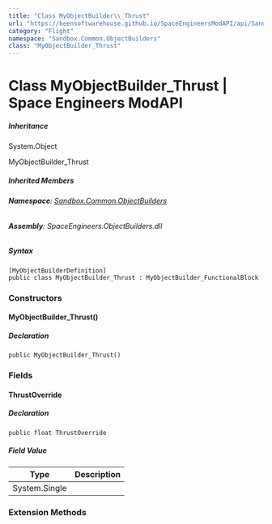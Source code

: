 ```yaml
---
title: "Class MyObjectBuilder\\_Thrust"
url: "https://keensoftwarehouse.github.io/SpaceEngineersModAPI/api/Sandbox.Common.ObjectBuilders.MyObjectBuilder_Thrust.html"
category: "Flight"
namespace: "Sandbox.Common.ObjectBuilders"
class: "MyObjectBuilder_Thrust"
---
```


# Class MyObjectBuilder\_Thrust | Space Engineers ModAPI

##### Inheritance

System.Object

MyObjectBuilder\_Thrust

##### Inherited Members

###### **Namespace**: [Sandbox.Common.ObjectBuilders](https://keensoftwarehouse.github.io/SpaceEngineersModAPI/api/Sandbox.Common.ObjectBuilders.html)

###### **Assembly**: SpaceEngineers.ObjectBuilders.dll

##### Syntax

```
[MyObjectBuilderDefinition]
public class MyObjectBuilder_Thrust : MyObjectBuilder_FunctionalBlock
```

### Constructors

#### MyObjectBuilder\_Thrust()

##### Declaration

```
public MyObjectBuilder_Thrust()
```

### Fields

#### ThrustOverride

##### Declaration

```
public float ThrustOverride
```

##### Field Value

| Type | Description |
| --- | --- |
| System.Single |     |

### Extension Methods